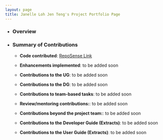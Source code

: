 ```yaml
---
layout: page
title: Janelle Loh Jen Teng's Project Portfolio Page
---
```


- ### Overview
- ### Summary of Contributions
  - **Code contributed**: [RepoSense Link](https://nus-cs2103-ay2223s1.github.io/tp-dashboard/?search=janelleljt&breakdown=true)

  - **Enhancements implemented**: to be added soon

  - **Contributions to the UG**: to be added soon

  - **Contributions to the DG**: to be added soon

  - **Contributions to team-based tasks**: to be added soon

  - **Review/mentoring contributions:**: to be added soon

  - **Contributions beyond the project team:**: to be added soon

  - **Contributions to the Developer Guide (Extracts)**: to be added soon

  - **Contributions to the User Guide (Extracts)**: to be added soon
